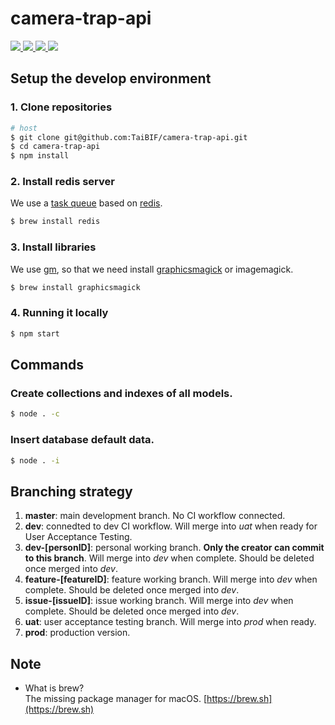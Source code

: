 # camera-trap-api

<p>
  <a href="https://github.com/TaiBIF/camera-trap-api/releases">
    <img src="https://flat.badgen.net/github/release/TaiBIF/camera-trap-api" />
  </a>

  <a href="https://circleci.com/gh/TaiBIF/camera-trap-api" alt="Build Status">
    <img src="https://flat.badgen.net/circleci/github/TaiBIF/camera-trap-api/master" />
  </a>
  <a href="https://codecov.io/gh/TaiBIF/camera-trap-api" alt="Coverage">
    <img src="https://flat.badgen.net/codecov/c/github/TaiBIF/camera-trap-api" />
  </a>
  <img src="https://flat.badgen.net/github/license/TaiBIF/camera-trap-api" />
</p>

## Setup the develop environment
### 1. Clone repositories
```bash
# host
$ git clone git@github.com:TaiBIF/camera-trap-api.git
$ cd camera-trap-api
$ npm install
```

### 2. Install redis server
We use a [task queue](https://github.com/Automattic/kue) based on [redis](https://redis.io/).
```bash
$ brew install redis
```

### 3. Install libraries
We use [gm](https://www.npmjs.com/package/gm), so that we need install [graphicsmagick](http://www.graphicsmagick.org/) or imagemagick.
```bash
$ brew install graphicsmagick
```

### 4. Running it locally
```bash
$ npm start
```

## Commands
### Create collections and indexes of all models.
```bash
$ node . -c
```
### Insert database default data.
```bash
$ node . -i
```

## Branching strategy
1. **master**: main development branch. No CI workflow connected.
2. **dev**: connedted to dev CI workflow. Will merge into _uat_ when ready for User Acceptance Testing.
2. **dev-[personID]**: personal working branch. **Only the creator can commit to this branch**. Will merge into _dev_ when complete. Should be deleted once merged into _dev_.
3. **feature-[featureID]**: feature working branch. Will merge into _dev_ when complete. Should be deleted once merged into _dev_.
4. **issue-[issueID]**: issue working branch. Will merge into _dev_ when complete. Should be deleted once merged into _dev_.
5. **uat**: user acceptance testing branch. Will merge into _prod_ when ready.
6. **prod**: production version.

## Note
+ What is brew?  
The missing package manager for macOS. [https://brew.sh](https://brew.sh)
